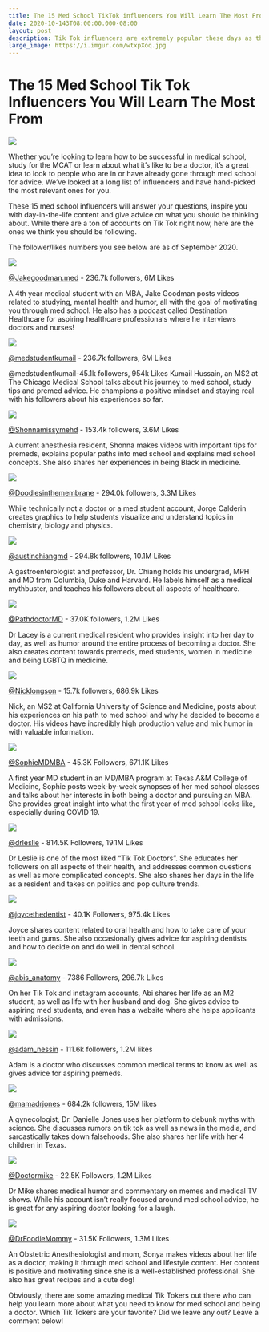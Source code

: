 ```yaml
---
title: The 15 Med School TikTok influencers You Will Learn The Most From
date: 2020-10-143T08:00:00.000-08:00
layout: post
description: Tik Tok influencers are extremely popular these days as they shocase their day to day and provide advice to aspiring med students
large_image: https://i.imgur.com/wtxpXoq.jpg
---
```


# The 15 Med School Tik Tok Influencers You Will Learn The Most From 

<img class="img-fluid" src="https://i.imgur.com/wtxpXoq.jpg">


Whether you’re looking to learn how to be successful in medical school, study for the MCAT or learn about what it’s like to be a doctor, it’s a great idea to look to people who are in or have already gone through med school for advice. We’ve looked at a long list of influencers and have hand-picked the most relevant ones for you.

These 15 med school influencers will answer your questions, inspire you with day-in-the-life content and give advice on what you should be thinking about. While there are a ton of accounts on Tik Tok right now, here are the ones we think you should be following.

The follower/likes numbers you see below are as of September 2020.



<img class="img-fluid" src="https://i.imgur.com/Tm4cn5b.jpg">

<a href="https://www.tiktok.com/@jakegoodman.med">@Jakegoodman.med</a> - 236.7k followers, 6M Likes

A 4th year medical student with an MBA, Jake Goodman posts videos related to studying, mental health and humor, all with the goal of motivating you through med school. He also has a podcast called Destination Healthcare for aspiring healthcare professionals where he interviews doctors and nurses! 



<img class="img-fluid" src="https://i.imgur.com/NZxKQ50.jpg">

<a href="https://www.tiktok.com/@medstudentkumail">@medstudentkumail</a> - 236.7k followers, 6M Likes

@medstudentkumail-45.1k followers, 954k Likes
Kumail Hussain, an MS2 at The Chicago Medical School talks about his journey to med school, study tips and premed advice. He champions a positive mindset and staying real with his followers about his experiences so far.



<img class="img-fluid" src="https://i.imgur.com/DZt17sN.jpg">

<a href="https://www.tiktok.com/@shonnamissymehd">@Shonnamissymehd</a> - 153.4k followers, 3.6M Likes

A current anesthesia resident, Shonna makes videos with important tips for premeds, explains popular paths into med school and explains med school concepts. She also shares her experiences in being Black in medicine.



<img class="img-fluid" src="https://i.imgur.com/XDQ73vY.jpg'">

<a href="https://www.tiktok.com/@doodlesinthemembrane">@Doodlesinthemembrane</a> - 294.0k followers, 3.3M Likes

While technically not a doctor or a med student account, Jorge Calderin creates graphics to help students visualize and understand topics in chemistry, biology and physics.



<img class="img-fluid" src="https://i.imgur.com/hoJ2G0Y.jpg'">


<a href="https://www.tiktok.com/@austinchiangmd">@austinchiangmd</a> - 294.8k followers, 10.1M Likes

A gastroenterologist and professor, Dr. Chiang holds his undergrad, MPH and MD from Columbia, Duke and Harvard. He labels himself as a medical mythbuster, and teaches his followers about all aspects of healthcare. 



<img class="img-fluid" src="https://i.imgur.com/OCoQ2kr.jpg">

<a href="https://www.tiktok.com/@pathdoctormd">@PathdoctorMD</a> - 37.0K followers, 1.2M Likes

Dr Lacey is a current medical resident who provides insight into her day to day, as well as humor around the entire process of becoming a doctor. She also creates content towards premeds, med students, women in medicine and being LGBTQ in medicine.



<img class="img-fluid" src="https://i.imgur.com/4QOSbgg.jpg">


<a href="https://www.tiktok.com/@nicklongson">@Nicklongson</a> - 15.7k followers, 686.9k Likes

Nick, an MS2 at California University of Science and Medicine, posts about his experiences on his path to med school and why he decided to become a doctor. His videos have incredibly high production value and mix humor in with valuable information.



<img class="img-fluid" src="https://i.imgur.com/4q0HDGf.jpg">


<a href="https://www.tiktok.com/@SophieMDMBA">@SophieMDMBA</a> - 45.3K Followers, 671.1K Likes

A first year MD student in an MD/MBA program at Texas A&M College of Medicine, Sophie posts week-by-week synopses of her med school classes and talks about her interests in both being a doctor and pursuing an MBA. She provides great insight into what the first year of med school looks like, especially during COVID 19.



<img class="img-fluid" src="https://i.imgur.com/V7npu4j.jpg">

<a href="https://www.tiktok.com/https://www.tiktok.com/@drleslie">@drleslie</a> - 814.5K Followers, 19.1M Likes

Dr Leslie is one of the most liked “Tik Tok Doctors”. She educates her followers on all aspects of their health, and addresses common questions as well as more complicated concepts. She also shares her days in the life as a resident and takes on politics and pop culture trends. 



<img class="img-fluid" src="https://i.imgur.com/iAacB6W.jpg">

<a href="https://www.tiktok.com/https://www.tiktok.com/@joycethedentist">@joycethedentist</a> - 40.1K Followers, 975.4k Likes

Joyce shares content related to oral health and how to take care of your teeth and gums. She also occasionally gives advice for aspiring dentists and how to decide on and do well in dental school.



<img class="img-fluid" src="https://i.imgur.com/igFJzvs.jpg">


<a href="https://www.tiktok.com/@abis_anatomy">@abis_anatomy</a> - 7386 Followers, 296.7k Likes

On her Tik Tok and instagram accounts, Abi shares her life as an M2 student, as well as life with her husband and dog. She gives advice to aspiring med students, and even has a website where she helps applicants with admissions.



<img class="img-fluid" src="https://i.imgur.com/BFbH3dS.jpg">

<a href="https://www.tiktok.com/@adam_nessim">@adam_nessin</a> - 111.6k followers, 1.2M likes

Adam is a doctor who discusses common medical terms to know as well as gives advice for aspiring premeds. 



<img class="img-fluid" src="https://i.imgur.com/Z1OOQ8s.jpg">

<a href="https://www.tiktok.com/@mamadrjones">@mamadrjones</a> - 684.2k followers, 15M likes

A gynecologist, Dr. Danielle Jones uses her platform to debunk myths with science. She discusses rumors on tik tok as well as news in the media, and sarcastically takes down falsehoods. She also shares her life with her 4 children in Texas. 



<img class="img-fluid" src="https://i.imgur.com/169Ef6F.jpg">

<a href="https://www.tiktok.com/@Doctormike">@Doctormike</a> - 22.5K Followers, 1.2M Likes

Dr Mike shares medical humor and commentary on memes and medical TV shows. While his account isn’t really focused around med school advice, he is great for any aspiring doctor looking for a laugh. 



<img class="img-fluid" src="https://i.imgur.com/JSNx9y0.jpg">

<a href="https://www.tiktok.com/@DrFoodieMommy">@DrFoodieMommy</a> - 31.5K Followers, 1.3M Likes

An Obstetric Anesthesiologist and mom, Sonya makes videos about her life as a doctor, making it through med school and lifestyle content. Her content is positive and motivating since she is a well-established professional. She also has great recipes and a cute dog!

Obviously, there are some amazing medical Tik Tokers out there who can help you learn more about what you need to know for med school and being a doctor. Which Tik Tokers are your favorite? Did we leave any out? Leave a comment below!
